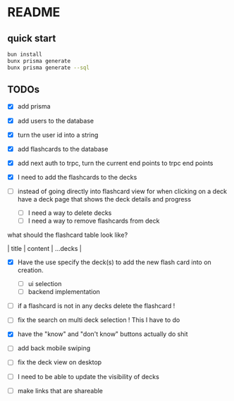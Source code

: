 # README

## quick start

```sh
bun install
bunx prisma generate
bunx prisma generate --sql

```

## TODOs

- [x] add prisma
- [x] add users to the database
- [x] turn the user id into a string
- [x] add flashcards to the database
- [x] add next auth to trpc, turn the current end points to trpc end points

- [x] I need to add the flashcards to the decks

- [ ] instead of going directly into flashcard view for when clicking on a deck
      have a deck page that shows the deck details and progress

  - [ ] I need a way to delete decks
  - [ ] I need a way to remove flashcards from deck

what should the flashcard table look like?

| title | content | ...decks |

- [x] Have the use specify the deck(s) to add the
      new flash card into on creation.

  - [ ] ui selection
  - [ ] backend implementation

- [ ] if a flashcard is not in any decks delete the flashcard !
- [ ] fix the search on multi deck selection ! This I have to do
- [x] have the "know" and "don't know" buttons actually do shit
- [ ] add back mobile swiping
- [ ] fix the deck view on desktop
- [ ] I need to be able to update the visibility of decks
- [ ] make links that are shareable

